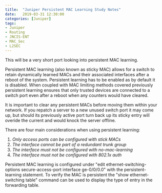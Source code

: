 ```yaml
---
title:  "Juniper Persistent MAC Learning Study Notes"
date:   2019-03-31 12:30:00
categories: [Juniper]
tags: 
- Juniper 
- Routing
- JNCIS-ENT
- MAC_Sec
- L2SEC
---
```


This will be a very short port looking into persistent MAC learning.

Persistent MAC learning (also known as sticky MAC) allows for a switch to retain dynamically learned MACs and their associated interfaces after a reboot of the system. Persistent learning has to be enabled as by default it is disabled. When coupled with MAC limiting methods covered previously persistent learning ensures that only trusted devices are connected to a switch port even after a reboot when any counters would have cleared.

It is important to clear any persistent MACs before moving them within your network. If you repatch a server to a new unused switch port it may come up, but should its previously active port turn back up its sticky entry will overide the current and would knock the server offline.

There are four main considerations when using persistent learning:
<ol>
  <li><i>Only access ports can be configured with stick MACs</i></li>
  <li><i>The interface cannot be part of a redundant trunk group</i></li>
  <li><i>The interface must not be configured with no-mac-learning</i></li>
  <li><i>The interface must not be configured with 802.1x auth</i></li>
</ol>

Persistent MAC learning is configured under "edit ethernet-switching-options secure-access-port interface ge-0/0/0.0" with the persistent-learning statement. To verify the MAC is persistent the "show ethernet-switching table" command can be used to display the type of entry in the forwarding table.

